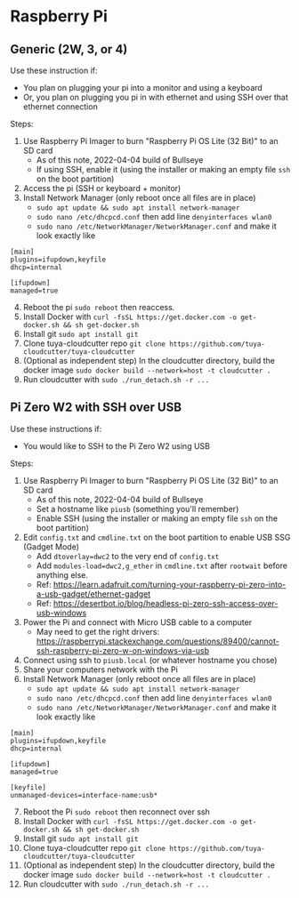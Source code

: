 # Raspberry Pi

## Generic (2W, 3, or 4)

Use these instruction if:

- You plan on plugging your pi into a monitor and using a keyboard
- Or, you plan on plugging you pi in with ethernet and using SSH over that ethernet connection

Steps:

1. Use Raspberry Pi Imager to burn "Raspberry Pi OS Lite (32 Bit)" to an SD card
	- As of this note, 2022-04-04 build of Bullseye
	- If using SSH, enable it (using the installer or making an empty file `ssh` on the boot partition)
2. Access the pi (SSH or keyboard + monitor)
3. Install Network Manager (only reboot once all files are in place)
	- `sudo apt update && sudo apt install network-manager`
	- `sudo nano /etc/dhcpcd.conf` then add line `denyinterfaces wlan0`
	- `sudo nano /etc/NetworkManager/NetworkManager.conf` and make it look exactly like
```
[main]
plugins=ifupdown,keyfile
dhcp=internal

[ifupdown]
managed=true
```
4. Reboot the pi `sudo reboot` then reaccess.
5. Install Docker with `curl -fsSL https://get.docker.com -o get-docker.sh && sh get-docker.sh`
6. Install git `sudo apt install git`
7. Clone tuya-cloudcutter repo `git clone https://github.com/tuya-cloudcutter/tuya-cloudcutter`
8. (Optional as independent step) In the cloudcutter directory, build the docker image `sudo docker build --network=host -t cloudcutter .`
9. Run cloudcutter with `sudo ./run_detach.sh -r ...`

## Pi Zero W2 with SSH over USB

Use these instructions if:

- You would like to SSH to the Pi Zero W2 using USB

Steps:

1. Use Raspberry Pi Imager to burn "Raspberry Pi OS Lite (32 Bit)" to an SD card
	- As of this note, 2022-04-04 build of Bullseye
	- Set a hostname like `piusb` (something you'll remember)
	- Enable SSH (using the installer or making an empty file `ssh` on the boot partition)
2. Edit `config.txt` and `cmdline.txt` on the boot partition to enable USB SSG (Gadget Mode)
	- Add `dtoverlay=dwc2` to the very end of `config.txt`
	- Add `modules-load=dwc2,g_ether` in `cmdline.txt` after `rootwait` before anything else.
	- Ref: https://learn.adafruit.com/turning-your-raspberry-pi-zero-into-a-usb-gadget/ethernet-gadget
	- Ref: https://desertbot.io/blog/headless-pi-zero-ssh-access-over-usb-windows
3. Power the Pi and connect with Micro USB cable to a computer
	- May need to get the right drivers: https://raspberrypi.stackexchange.com/questions/89400/cannot-ssh-raspberry-pi-zero-w-on-windows-via-usb
4. Connect using ssh to `piusb.local` (or whatever hostname you chose)
5. Share your computers network with the Pi
6. Install Network Manager (only reboot once all files are in place)
	- `sudo apt update && sudo apt install network-manager`
	- `sudo nano /etc/dhcpcd.conf` then add line `denyinterfaces wlan0`
	- `sudo nano /etc/NetworkManager/NetworkManager.conf` and make it look exactly like
```
[main]
plugins=ifupdown,keyfile
dhcp=internal

[ifupdown]
managed=true

[keyfile]
unmanaged-devices=interface-name:usb*
```
7. Reboot the Pi `sudo reboot` then reconnect over ssh
8. Install Docker with `curl -fsSL https://get.docker.com -o get-docker.sh && sh get-docker.sh`
9. Install git `sudo apt install git`
10. Clone tuya-cloudcutter repo `git clone https://github.com/tuya-cloudcutter/tuya-cloudcutter`
11. (Optional as independent step) In the cloudcutter directory, build the docker image `sudo docker build --network=host -t cloudcutter .`
12. Run cloudcutter with `sudo ./run_detach.sh -r ...`
